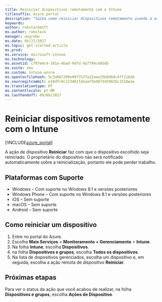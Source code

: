 ```yaml
---
title: Reiniciar dispositivos remotamente com o Intune
titlesuffix: Azure portal
description: "Saiba como reiniciar dispositivos remotamente usando a ação de reinicialização do dispositivo."
keywords: 
author: robstackmsft
ms.author: robstack
manager: angrobe
ms.date: 04/27/2017
ms.topic: get-started-article
ms.prod: 
ms.service: microsoft-intune
ms.technology: 
ms.assetid: c707e0c4-391a-4bad-9dfd-9a7799c48dd5
ms.suite: ems
ms.custom: intune-azure
ms.openlocfilehash: 5c3a067209e99f7537a15aee25b8d68c4ff218a0
ms.sourcegitcommit: e10dfc9c123401fabaaf5b487d459826c1510eae
ms.translationtype: HT
ms.contentlocale: pt-BR
ms.lasthandoff: 09/09/2017
---
```

# <a name="remotely-restart-devices-with-intune"></a>Reiniciar dispositivos remotamente com o Intune


[!INCLUDE[azure_portal](./includes/azure_portal.md)]

A ação de dispositivo **Reiniciar** faz com que o dispositivo escolhido seja reiniciado. O proprietário do dispositivo não será notificado automaticamente sobre a reinicialização, portanto ele pode perder trabalho.

## <a name="supported-platforms"></a>Plataformas com Suporte

- Windows – Com suporte no Windows 8.1 e versões posteriores
- Windows Phone – Com suporte no Windows 8.1 e versões posteriores
- iOS – Sem suporte
- macOS – Sem suporte
- Android – Sem suporte

## <a name="how-to-restart-a-device"></a>Como reiniciar um dispositivo

1. Entre no portal do Azure.
2. Escolha **Mais Serviços** > **Monitoramento + Gerenciamento** > **Intune**.
3. Na folha **Intune**, escolha **Dispositivos**.
4. na folha **Dispositivos e grupos**, escolha **Todos os dispositivos**.
5. Na lista de dispositivos gerenciados, escolha um dispositivo e, em seguida, escolha a ação remota de dispositivo **Reiniciar**.

## <a name="next-steps"></a>Próximas etapas

Para ver o status da ação que você acabou de realizar, na folha **Dispositivos e grupos**, escolha **Ações de Dispositivo**.
